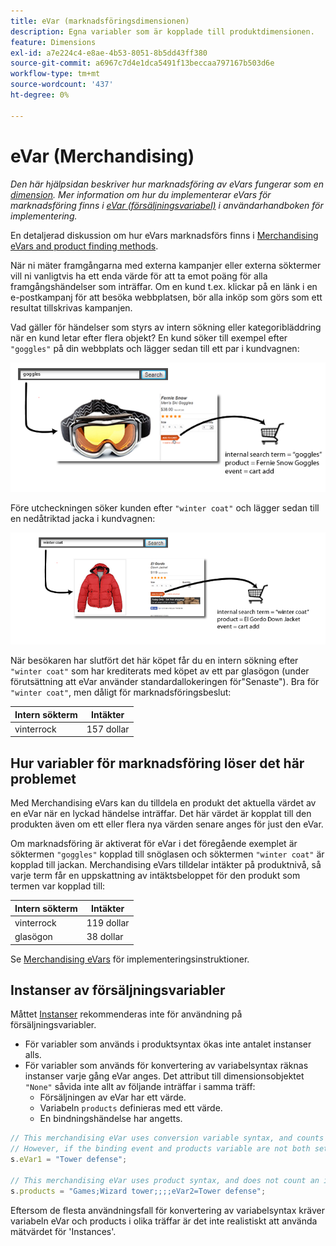 ```yaml
---
title: eVar (marknadsföringsdimensionen)
description: Egna variabler som är kopplade till produktdimensionen.
feature: Dimensions
exl-id: a7e224c4-e8ae-4b53-8051-8b5dd43ff380
source-git-commit: a6967c7d4e1dca5491f13beccaa797167b503d6e
workflow-type: tm+mt
source-wordcount: '437'
ht-degree: 0%

---
```


# eVar (Merchandising)

*Den här hjälpsidan beskriver hur marknadsföring av eVars fungerar som en [dimension](overview.md). Mer information om hur du implementerar eVars för marknadsföring finns i [eVar (försäljningsvariabel)](/help/implement/vars/page-vars/evar-merchandising.md) i användarhandboken för implementering.*

En detaljerad diskussion om hur eVars marknadsförs finns i [Merchandising eVars and product finding methods](/help/admin/tools/manage-rs/edit-settings/conversion-var-admin/merchandising-evars.md).

När ni mäter framgångarna med externa kampanjer eller externa söktermer vill ni vanligtvis ha ett enda värde för att ta emot poäng för alla framgångshändelser som inträffar. Om en kund t.ex. klickar på en länk i en e-postkampanj för att besöka webbplatsen, bör alla inköp som görs som ett resultat tillskrivas kampanjen.

Vad gäller för händelser som styrs av intern sökning eller kategoribläddring när en kund letar efter flera objekt? En kund söker till exempel efter `"goggles"` på din webbplats och lägger sedan till ett par i kundvagnen:

![Exempel på växlingar](assets/merch-example-goggles.png)

Före utcheckningen söker kunden efter `"winter coat"` och lägger sedan till en nedåtriktad jacka i kundvagnen:

![Kodexempel](assets/merch-example-coat.png)

När besökaren har slutfört det här köpet får du en intern sökning efter `"winter coat"` som har krediterats med köpet av ett par glasögon (under förutsättning att eVar använder standardallokeringen för&quot;Senaste&quot;). Bra för `"winter coat"`, men dåligt för marknadsföringsbeslut:

| Intern sökterm | Intäkter |
|---|---|
| vinterrock | 157 dollar |

## Hur variabler för marknadsföring löser det här problemet

Med Merchandising eVars kan du tilldela en produkt det aktuella värdet av en eVar när en lyckad händelse inträffar. Det här värdet är kopplat till den produkten även om ett eller flera nya värden senare anges för just den eVar.

Om marknadsföring är aktiverat för eVar i det föregående exemplet är söktermen `"goggles"` kopplad till snöglasen och söktermen `"winter coat"` är kopplad till jackan. Merchandising eVars tilldelar intäkter på produktnivå, så varje term får en uppskattning av intäktsbeloppet för den produkt som termen var kopplad till:

| Intern sökterm | Intäkter |
|---|---|
| vinterrock | 119 dollar |
| glasögon | 38 dollar |

Se [Merchandising eVars](/help/implement/vars/page-vars/evar-merchandising.md) för implementeringsinstruktioner.

## Instanser av försäljningsvariabler

Måttet [Instanser](../metrics/instances.md) rekommenderas inte för användning på försäljningsvariabler.

* För variabler som används i produktsyntax ökas inte antalet instanser alls.
* För variabler som används för konvertering av variabelsyntax räknas instanser varje gång eVar anges. Det attribut till dimensionsobjektet `"None"` såvida inte allt av följande inträffar i samma träff:
   * Försäljningen av eVar har ett värde.
   * Variabeln `products` definieras med ett värde.
   * En bindningshändelse har angetts.

```js
// This merchandising eVar uses conversion variable syntax, and counts an instance.
// However, if the binding event and products variable are not both set, the instance attributes to "None".
s.eVar1 = "Tower defense";

// This merchandising eVar uses product syntax, and does not count an instance.
s.products = "Games;Wizard tower;;;;eVar2=Tower defense";
```

Eftersom de flesta användningsfall för konvertering av variabelsyntax kräver variabeln eVar och products i olika träffar är det inte realistiskt att använda mätvärdet för &#39;Instances&#39;.
